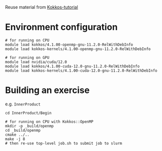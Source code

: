 Reuse material from [Kokkos-tutorial](https://github.com/kokkos/kokkos-tutorials/tree/main/Exercises/kokkoskernels)

# Environment configuration

```shell
# for running on CPU
module load kokkos/4.1.00-openmp-gnu-11.2.0-RelWithDebInfo
module load kokkos-kernels/4.1.00-openmp-gnu-11.2.0-RelWithDebInfo

# for running on GPU
module load nvidia/cuda/12.0
module load kokkos/4.1.00-cuda-12.0-gnu-11.2.0-RelWithDebInfo
module load kokkos-kernels/4.1.00-cuda-12.0-gnu-11.2.0-RelWithDebInfo
```

# Building an exercise

e.g. `InnerProduct`

```shell
cd InnerProduct/Begin

# for running on CPU with Kokkos::OpenMP
mkdir -p _build/openmp
cd _build/openmp
cmake ../..
make -j 8
# then re-use top-level job.sh to submit job to slurm
```
